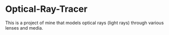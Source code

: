 # Optical-Ray-Tracer
This is a project of mine that models optical rays (light rays) through various lenses and media.
